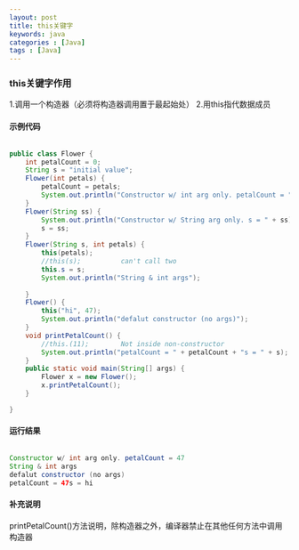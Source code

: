 ```yaml
---
layout: post
title: this关键字
keywords: java
categories : [Java]
tags : [Java]
---
```


### this关键字作用

1.调用一个构造器（必须将构造器调用置于最起始处）
2.用this指代数据成员

#### 示例代码

```java

public class Flower {
	int petalCount = 0;
	String s = "initial value";
	Flower(int petals) {
		petalCount = petals;
		System.out.println("Constructor w/ int arg only. petalCount = " + petalCount);
	}
	Flower(String ss) {
		System.out.println("Constructor w/ String arg only. s = " + ss);
		s = ss;
	}
	Flower(String s, int petals) {
		this(petals);
		//this(s);			can't call two
		this.s = s;
		System.out.println("String & int args");
		
	}
	Flower() {
		this("hi", 47);
		System.out.println("defalut constructor (no args)");
	}
	void printPetalCount() {
		//this.(11);		Not inside non-constructor
		System.out.println("petalCount = " + petalCount + "s = " + s);
	}
	public static void main(String[] args) {
		Flower x = new Flower();
		x.printPetalCount();
	}

}

```
#### 运行结果

```java

Constructor w/ int arg only. petalCount = 47
String & int args
defalut constructor (no args)
petalCount = 47s = hi


```

#### 补充说明

printPetalCount()方法说明，除构造器之外，编译器禁止在其他任何方法中调用构造器